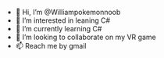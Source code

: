 - 👋 Hi, I’m @Williampokemonnoob
- 👀 I’m interested in leaning C#
- 🌱 I’m currently learning C#
- 💞️ I’m looking to collaborate on my VR game
- 📫 Reach me by gmail

<!---
Williampokemonnoob/Williampokemonnoob is a ✨ special ✨ repository because its `README.md` (this file) appears on your GitHub profile.
You can click the Preview link to take a look at your changes.
--->
